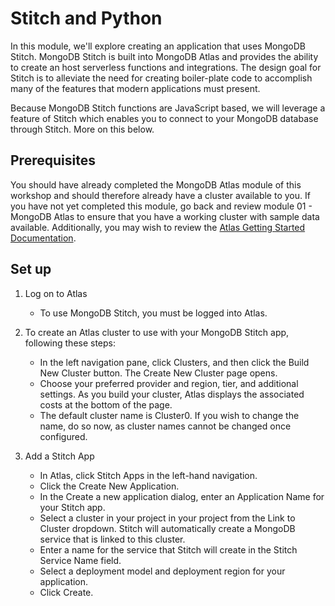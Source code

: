 # Stitch and Python

In this module, we'll explore creating an application that uses MongoDB Stitch. MongoDB Stitch is built into MongoDB Atlas and provides the ability to create an host serverless functions and integrations. The design goal for Stitch is to alleviate the need for creating boiler-plate code to accomplish many of the features that modern applications must present.

Because MongoDB Stitch functions are JavaScript based, we will leverage a feature of Stitch which enables you to connect to your MongoDB database through Stitch. More on this below.

## Prerequisites

You should have already completed the MongoDB Atlas module of this workshop and should therefore already have a cluster available to you. If you have not yet completed this module, go back and review module 01 - MongoDB Atlas to ensure that you have a working cluster with sample data available.  Additionally, you may wish to review the [Atlas Getting Started Documentation](https://docs.atlas.mongodb.com/getting-started/).

## Set up

1. Log on to Atlas
    * To use MongoDB Stitch, you must be logged into Atlas.

1. To create an Atlas cluster to use with your MongoDB Stitch app, following these steps:

    * In the left navigation pane, click Clusters, and then click the Build New Cluster button. The Create New Cluster page opens.
    * Choose your preferred provider and region, tier, and additional settings. As you build your cluster, Atlas displays the associated costs at the bottom of the page.
    * The default cluster name is Cluster0. If you wish to change the name, do so now, as cluster names cannot be changed once configured.

1. Add a Stitch App

    * In Atlas, click Stitch Apps in the left-hand navigation.
    * Click the Create New Application.
    * In the Create a new application dialog, enter an Application Name for your Stitch app.
    * Select a cluster in your project in your project from the Link to Cluster dropdown. Stitch will automatically create a MongoDB service that is linked to this cluster.
    * Enter a name for the service that Stitch will create in the Stitch Service Name field.
    * Select a deployment model and deployment region for your application.
    * Click Create.